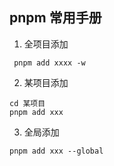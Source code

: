 ## pnpm 常用手册

1. 全项目添加
```node
 pnpm add xxxx -w
```
2. 某项目添加 
```node
cd 某项目
pnpm add xxx 
```

3. 全局添加
```node
pnpm add xxx --global
```